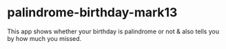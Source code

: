 # palindrome-birthday-mark13
This app shows whether your birthday is palindrome or not &amp; also tells you by how much you missed. 
